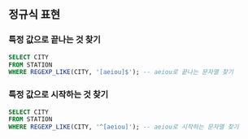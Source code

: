 ## 정규식 표현

### 특정 값으로 끝나는 것 찾기 
```sql
SELECT CITY
FROM STATION
WHERE REGEXP_LIKE(CITY, '[aeiou]$'); -- aeiou로 끝나는 문자열 찾기
```

### 특정 값으로 시작하는 것 찾기 
```sql
SELECT CITY
FROM STATION
WHERE REGEXP_LIKE(CITY, '^[aeiou]'); -- aeiou로 시작하는 문자열 찾기
```
